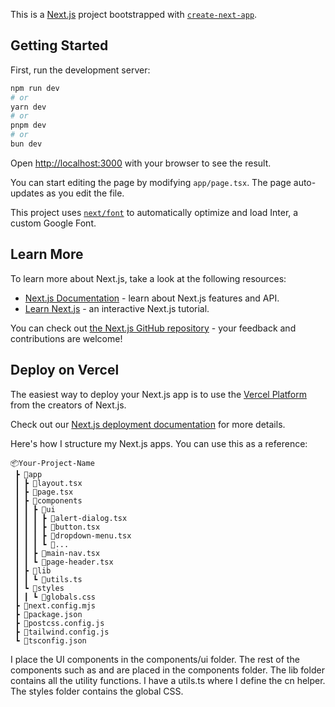 This is a [Next.js](https://nextjs.org/) project bootstrapped with [`create-next-app`](https://github.com/vercel/next.js/tree/canary/packages/create-next-app).

## Getting Started

First, run the development server:

```bash
npm run dev
# or
yarn dev
# or
pnpm dev
# or
bun dev
```

Open [http://localhost:3000](http://localhost:3000) with your browser to see the result.

You can start editing the page by modifying `app/page.tsx`. The page auto-updates as you edit the file.

This project uses [`next/font`](https://nextjs.org/docs/basic-features/font-optimization) to automatically optimize and load Inter, a custom Google Font.

## Learn More

To learn more about Next.js, take a look at the following resources:

- [Next.js Documentation](https://nextjs.org/docs) - learn about Next.js features and API.
- [Learn Next.js](https://nextjs.org/learn) - an interactive Next.js tutorial.

You can check out [the Next.js GitHub repository](https://github.com/vercel/next.js/) - your feedback and contributions are welcome!

## Deploy on Vercel

The easiest way to deploy your Next.js app is to use the [Vercel Platform](https://vercel.com/new?utm_medium=default-template&filter=next.js&utm_source=create-next-app&utm_campaign=create-next-app-readme) from the creators of Next.js.

Check out our [Next.js deployment documentation](https://nextjs.org/docs/deployment) for more details.

Here's how I structure my Next.js apps. You can use this as a reference:

```
📦Your-Project-Name
 ┣ 📂app
 ┃ ┣ 📜layout.tsx
 ┃ ┣ 📜page.tsx
 ┃ ┣ 📂components
 ┃ ┃ ┣ 📂ui
 ┃ ┃ ┃ ┣ 📜alert-dialog.tsx
 ┃ ┃ ┃ ┣ 📜button.tsx
 ┃ ┃ ┃ ┣ 📜dropdown-menu.tsx
 ┃ ┃ ┃ ┗ 📜...
 ┃ ┃ ┣ 📜main-nav.tsx
 ┃ ┃ ┗ 📜page-header.tsx
 ┃ ┣ 📂lib
 ┃ ┃ ┗ 📜utils.ts
 ┃ ┗ 📂styles
 ┃ ┃ ┗ 📜globals.css
 ┣ 📜next.config.mjs
 ┣ 📜package.json
 ┣ 📜postcss.config.js
 ┣ 📜tailwind.config.js
 ┗ 📜tsconfig.json
```

I place the UI components in the components/ui folder.
The rest of the components such as <PageHeader /> and <MainNav /> are placed in the components folder.
The lib folder contains all the utility functions. I have a utils.ts where I define the cn helper.
The styles folder contains the global CSS.
